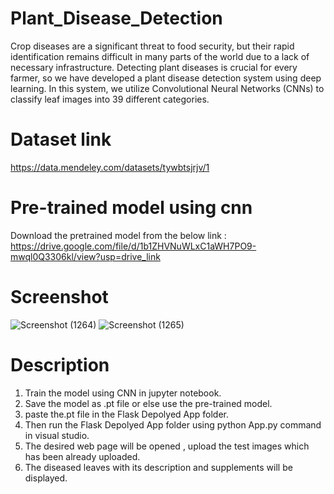 # Plant_Disease_Detection
Crop diseases are a significant threat to food security, but their rapid identification remains difficult in many parts of the world due to a lack of necessary infrastructure. Detecting plant diseases is crucial for every farmer, so we have developed a plant disease detection system using deep learning. In this system, we utilize Convolutional Neural Networks (CNNs) to classify leaf images into 39 different categories.

# Dataset link 
https://data.mendeley.com/datasets/tywbtsjrjv/1

# Pre-trained model using cnn
Download the pretrained model from the below link :
https://drive.google.com/file/d/1b1ZHVNuWLxC1aWH7PO9-mwql0Q3306kl/view?usp=drive_link

# Screenshot
![Screenshot (1264)](https://github.com/sravanijatoth02/Plant_Disease_Detection/assets/101631497/79868d8f-289e-4bca-bc93-ff80822c9fb4)
![Screenshot (1265)](https://github.com/sravanijatoth02/Plant_Disease_Detection/assets/101631497/8f225cb9-4d10-4c73-bc63-b1043aebc710)


# Description
1) Train the model using CNN in jupyter notebook.
2) Save the model as .pt file or else use the pre-trained model.
3) paste the.pt file in the Flask Depolyed App folder.
4) Then run the Flask Depolyed App folder using python App.py command in visual studio.
5) The desired web page will be opened , upload the test images which has been already uploaded.
6) The diseased leaves with its description and supplements will be displayed.











